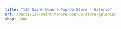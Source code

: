 ```yaml
---
title: "136 Saint-Honoré Pop-Up Store - Galerie"
url: /paris/136-saint-honore-pop-up-store-galerie/
shop: shop
---
```

